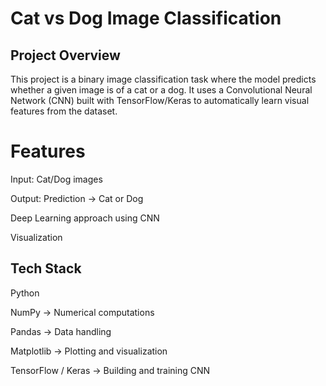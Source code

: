# Cat vs Dog Image Classification
## Project Overview

This project is a binary image classification task where the model predicts whether a given image is of a cat or a dog.
It uses a Convolutional Neural Network (CNN) built with TensorFlow/Keras to automatically learn visual features from the dataset.

# Features

Input: Cat/Dog images

Output: Prediction → Cat  or Dog 

Deep Learning approach using CNN

Visualization

## Tech Stack

Python

NumPy → Numerical computations

Pandas → Data handling

Matplotlib → Plotting and visualization

TensorFlow / Keras → Building and training CNN
